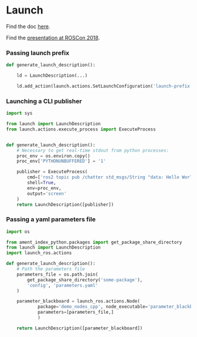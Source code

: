 # Launch

Find the doc [here](https://index.ros.org/doc/ros2/Tutorials/Launch-system/).

Find the [presentation at ROSCon 2018](https://roscon.ros.org/2018/presentations/ROSCon2018_launch.pdf).

### Passing launch prefix

```python
def generate_launch_description():

    ld = LaunchDescription(...)

    ld.add_action(launch.actions.SetLaunchConfiguration('launch-prefix', 'valgrind'))
```

### Launching a CLI publisher
```python
import sys

from launch import LaunchDescription
from launch.actions.execute_process import ExecuteProcess


def generate_launch_description():
    # Necessary to get real-time stdout from python processes:
    proc_env = os.environ.copy()
    proc_env['PYTHONUNBUFFERED'] = '1'

    publisher = ExecuteProcess(
        cmd=['ros2 topic pub /chatter std_msgs/String "data: Hello World"'],
        shell=True,
        env=proc_env,
        output='screen'
    )
    return LaunchDescription([publisher])

```

### Passing a yaml parameters file
```python
import os

from ament_index_python.packages import get_package_share_directory
from launch import LaunchDescription
import launch_ros.actions

def generate_launch_description():
    # Path the parameters file
    parameters_file = os.path.join(
        get_package_share_directory('some-package'),
        'config', 'parameters.yaml'
    )

    parameter_blackboard = launch_ros.actions.Node(
            package='demo_nodes_cpp', node_executable='parameter_blackboard',
            parameters=[parameters_file,]
            )

    return LaunchDescription([parameter_blackboard])
```

